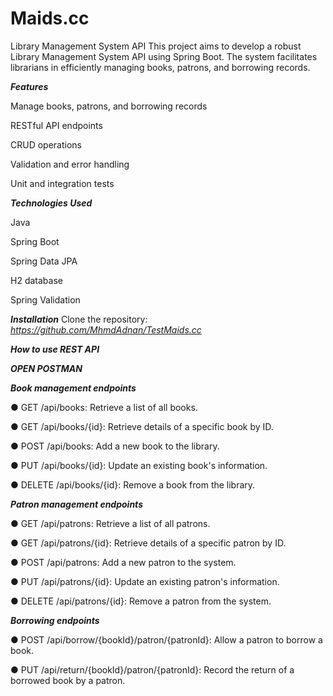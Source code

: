 # Maids.cc
Library Management System API
This project aims to develop a robust Library Management System API using Spring Boot. The system facilitates librarians in efficiently managing books, patrons, and borrowing records.


*******************Features*******************

Manage books, patrons, and borrowing records

RESTful API endpoints

CRUD operations

Validation and error handling

Unit and integration tests


*************Technologies Used*************

Java

Spring Boot

Spring Data JPA

H2 database

Spring Validation

*************Installation*************
Clone the repository:    *https://github.com/MhmdAdnan/TestMaids.cc*


*************How to use REST API*************



 *************OPEN POSTMAN*************
        
*************Book management endpoints*************




● GET /api/books: Retrieve a list of all books.


● GET /api/books/{id}: Retrieve details of a specific book by ID.


● POST /api/books: Add a new book to the library.


● PUT /api/books/{id}: Update an existing book's information.


● DELETE /api/books/{id}: Remove a book from the library.


*************Patron management endpoints*************



● GET /api/patrons: Retrieve a list of all patrons.


● GET /api/patrons/{id}: Retrieve details of a specific patron by ID.


● POST /api/patrons: Add a new patron to the system.


● PUT /api/patrons/{id}: Update an existing patron's information.


● DELETE /api/patrons/{id}: Remove a patron from the system.


*************Borrowing endpoints*************



● POST /api/borrow/{bookId}/patron/{patronId}: Allow a patron to
borrow a book.


● PUT /api/return/{bookId}/patron/{patronId}: Record the return of a borrowed book by a patron.


